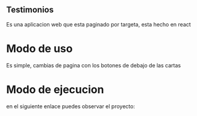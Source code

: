 ## Testimonios
Es una aplicacion web que esta paginado por targeta, esta hecho en react

# Modo de uso
Es simple, cambias de pagina con los botones de debajo de las cartas

# Modo de ejecucion
en el siguiente enlace puedes observar el proyecto:
